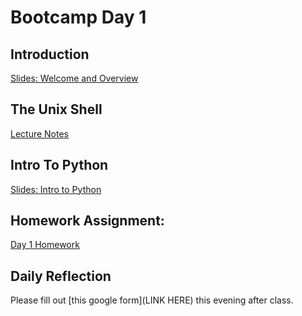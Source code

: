 # Bootcamp Day 1

## Introduction

[Slides: Welcome and Overview](https://docs.google.com/presentation/d/1TJpwKrwHDkiC_0HTydT_3UtmkJ4zhokD_YRrL-mxsEU/edit#slide=id.p)

## The Unix Shell

[Lecture Notes](../lectures/the-unix-shell/index.md)

## Intro To Python

[Slides: Intro to Python](https://www.dropbox.com/scl/fi/lnmhncvpporp6bvn1lw77/day1_afternoon.pptx?rlkey=8zedzp6jvhsvz61qn3vxby9fl&dl=0)

## Homework Assignment: 

[Day 1 Homework](../assignments/bootcamp/day1homework/day1homework.md)

## Daily Reflection

Please fill out [this google form](LINK HERE) this evening after class.